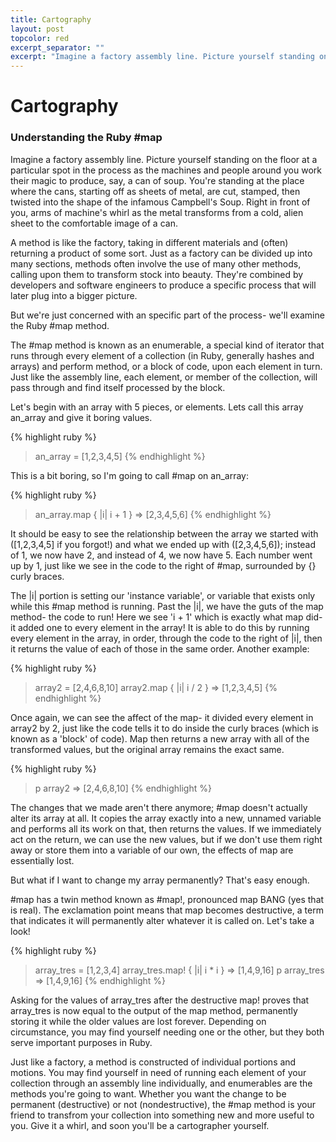 ```yaml
---
title: Cartography
layout: post
topcolor: red
excerpt_separator: ""
excerpt: "Imagine a factory assembly line. Picture yourself standing on the floor at a particular spot in the process as the machines and people around you work their magic to produce, say, a can of soup. You're standing at the place where the cans, starting off as sheets of metal, are cut, stamped, then twisted into the shape of the infamous Campbell's Soup. Right in front of you, arms of machine's whirl as the metal transforms from a cold, alien sheet to the comfortable image of a can."
---
```

# Cartography
### Understanding the Ruby #map

Imagine a factory assembly line. Picture yourself standing on the floor at a particular spot in the process as the machines and people around you work their magic to produce, say, a can of soup. You're standing at the place where the cans, starting off as sheets of metal, are cut, stamped, then twisted into the shape of the infamous Campbell's Soup. Right in front of you, arms of machine's whirl as the metal transforms from a cold, alien sheet to the comfortable image of a can.

A method is like the factory, taking in different materials and (often) returning a product of some sort. Just as a factory can be divided up into many sections, methods often involve the use of many other methods, calling upon them to transform stock into beauty. They're combined by developers and software engineers to produce a specific process that will later plug into a bigger picture.

But we're just concerned with an specific part of the process- we'll examine the Ruby #map method.

The #map method is known as an enumerable, a special kind of iterator that runs through every element of a collection (in Ruby, generally hashes and arrays) and perform method, or a block of code, upon each element in turn. Just like the assembly line, each element, or member of the collection, will pass through and find itself processed by the block.

Let's begin with an array with 5 pieces, or elements. Lets call this array an_array and give it boring values.

{% highlight ruby %}
> an_array = [1,2,3,4,5]
{% endhighlight %}

This is a bit boring, so I'm going to call #map on an_array:

{% highlight ruby %}
> an_array.map { |i| i + 1 } 
=> [2,3,4,5,6]
{% endhighlight %}

It should be easy to see the relationship between the array we started with ([1,2,3,4,5] if you forgot!) and what we ended up with ([2,3,4,5,6]); instead of 1, we now have 2, and instead of 4, we now have 5. Each number went up by 1, just like we see in the code to the right of #map, surrounded by {} curly braces.

The |i| portion is setting our 'instance variable', or variable that exists only while this #map method is running. Past the |i|, we have the guts of the map method- the code to run! Here we see 'i + 1' which is exactly what map did- it added one to every element in the array! It is able to do this by running every element in the array, in order, through the code to the right of |i|, then it returns the value of each of those in the same order. Another example:

{% highlight ruby %}
> array2 = [2,4,6,8,10]
> array2.map { |i| i / 2 }
=> [1,2,3,4,5]
{% endhighlight %}

Once again, we can see the affect of the map- it divided every element in array2 by 2, just like the code tells it to do inside the curly braces (which is known as a 'block' of code). Map then returns a new array with all of the transformed values, but the original array remains the exact same.

{% highlight ruby %}
> p array2
=> [2,4,6,8,10]
{% endhighlight %}

The changes that we made aren't there anymore; #map doesn't actually alter its array at all. It copies the array exactly into a new, unnamed variable and performs all its work on that, then returns the values. If we immediately act on the return, we can use the new values, but if we don't use them right away or store them into a variable of our own, the effects of map are essentially lost.

But what if I want to change my array permanently? That's easy enough.

#map has a twin method known as #map!, pronounced map BANG (yes that is real). The exclamation point means that map becomes destructive, a term that indicates it will permanently alter whatever it is called on. Let's take a look!

{% highlight ruby %}
> array_tres = [1,2,3,4]
> array_tres.map! { |i| i * i }
=> [1,4,9,16]
> p array_tres
=> [1,4,9,16]
{% endhighlight %}

Asking for the values of array_tres after the destructive map! proves that array_tres is now equal to the output of the map method, permanently storing it while the older values are lost forever. Depending on circumstance, you may find yourself needing one or the other, but they both serve important purposes in Ruby.

Just like a factory, a method is constructed of individual portions and motions. You may find yourself in need of running each element of your collection through an assembly line individually, and enumerables are the methods you're going to want. Whether you want the change to be permanent (destructive) or not (nondestructive), the #map method is your friend to transfrom your collection into something new and more useful to you. Give it a whirl, and soon you'll be a cartographer yourself.